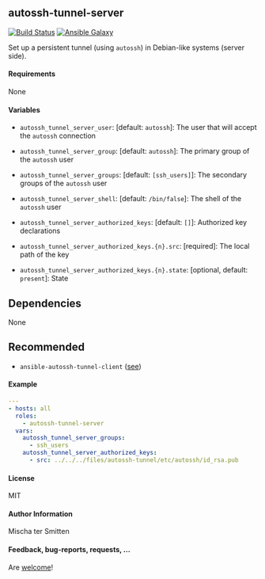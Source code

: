 ## autossh-tunnel-server

[![Build Status](https://travis-ci.org/Oefenweb/ansible-autossh-tunnel-server.svg?branch=master)](https://travis-ci.org/Oefenweb/ansible-autossh-tunnel-server)
[![Ansible Galaxy](http://img.shields.io/badge/ansible--galaxy-autossh--tunnel--server-blue.svg)](https://galaxy.ansible.com/Oefenweb/autossh-tunnel-server)

Set up a persistent tunnel (using `autossh`) in Debian-like systems (server side).

#### Requirements

None

#### Variables

* `autossh_tunnel_server_user`: [default: `autossh`]: The user that will accept the `autossh` connection
* `autossh_tunnel_server_group`: [default: `autossh`]: The primary group of the `autossh` user
* `autossh_tunnel_server_groups`: [default: `[ssh_users]`]: The secondary groups of the `autossh` user
* `autossh_tunnel_server_shell`: [default: `/bin/false`]: The shell of the `autossh` user

* `autossh_tunnel_server_authorized_keys`: [default: `[]`]: Authorized key declarations
* `autossh_tunnel_server_authorized_keys.{n}.src`: [required]: The local path of the key
* `autossh_tunnel_server_authorized_keys.{n}.state`: [optional, default: `present`]: State

## Dependencies

None

## Recommended

* `ansible-autossh-tunnel-client` ([see](https://github.com/Oefenweb/ansible-autossh-tunnel-client))

#### Example

```yaml
---
- hosts: all
  roles:
    - autossh-tunnel-server
  vars:
    autossh_tunnel_server_groups:
      - ssh_users
    autossh_tunnel_server_authorized_keys:
      - src: ../../../files/autossh-tunnel/etc/autossh/id_rsa.pub
```

#### License

MIT

#### Author Information

Mischa ter Smitten

#### Feedback, bug-reports, requests, ...

Are [welcome](https://github.com/Oefenweb/ansible-autossh-tunnel-server/issues)!
